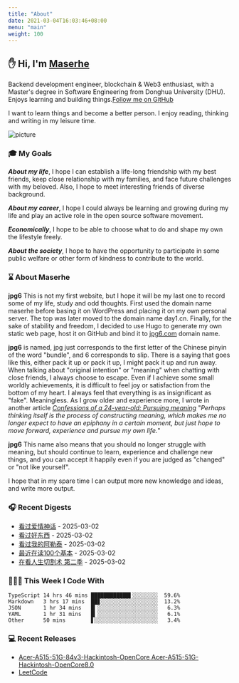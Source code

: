 ```yaml
---
title: "About"
date: 2021-03-04T16:03:46+08:00
menu: "main"
weight: 100
---
```


## ✋ Hi, I'm [Maserhe](https://www.jpg6.com)

Backend development engineer, blockchain & Web3 enthusiast, with a Master's degree in Software Engineering from Donghua University (DHU). Enjoys learning and building things.[Follow me on GitHub](https://github.com/maserhe)

I want to learn things and become a better person. I enjoy reading, thinking and writing in my leisure time.

![picture](https://cdn.jsdelivr.net/gh/pseudoyu/image-hosting@master/images/dino.gif)

### 🎓 My Goals
***About my life***, I hope I can establish a life-long friendship with my best friends, keep close relationship with my families, and face future challenges with my beloved. Also, I hope to meet interesting friends of diverse background.

***About my career***, I hope I could always be learning and growing during my life and play an active role in the open source software movement.

***Economically***, I hope to be able to choose what to do and shape my own the lifestyle freely.

***About the society***, I hope to have the opportunity to participate in some public welfare or other form of kindness to contribute to the world.

### ⌛️ About Maserhe

**jpg6** This is not my first website, but I hope it will be my last one to record some of my life, study and odd thoughts. First used the domain name maserhe before basing it on WordPress and placing it on my own personal server. The top was later moved to the domain name day1.cn. Finally, for the sake of stability and freedom, I decided to use Hugo to generate my own static web page, host it on GitHub and bind it to [jpg6.com](https://www.jpg6.com/zh/) domain name.

**jpg6** is named, jpg just corresponds to the first letter of the Chinese pinyin of the word "bundle", and 6 corresponds to slip. There is a saying that goes like this, either pack it up or pack it up, I might pack it up and run away. When talking about "original intention" or "meaning" when chatting with close friends, I always choose to escape. Even if I achieve some small worldly achievements, it is difficult to feel joy or satisfaction from the bottom of my heart. I always feel that everything is as insignificant as "fake". Meaningless. As I grow older and experience more, I wrote in another article [*Confessions of a 24-year-old: Pursuing meaning*](https://www.jpg6.com/zh/2020/06/06/yearly_review_23/) "*Perhaps thinking itself is the process of constructing meaning, which makes me no longer expect to have an epiphany in a certain moment, but just hope to move forward, experience and pursue my own life.*"

**jpg6** This name also means that you should no longer struggle with meaning, but should continue to learn, experience and challenge new things, and you can accept it happily even if you are judged as "changed" or "not like yourself".

I hope that in my spare time I can output more new knowledge and ideas, and write more output.


### 🎧 Recent Digests

<!-- douban starts -->
* <a href='http://movie.douban.com/subject/35376457/' target='_blank'>看过爱情神话</a> - 2025-03-02
* <a href='http://movie.douban.com/subject/36154853/' target='_blank'>看过好东西</a> - 2025-03-02
* <a href='http://movie.douban.com/subject/36245596/' target='_blank'>看过我的阿勒泰</a> - 2025-03-02
* <a href='https://book.douban.com/subject/25858068/' target='_blank'>最近在读100个基本</a> - 2025-03-02
* <a href='http://movie.douban.com/subject/35783948/' target='_blank'>在看人生切割术 第二季</a> - 2025-03-02
<!-- douban ends -->

### 👨🏻‍💻 This Week I Code With
<!-- code_time starts -->

```text
TypeScript 14 hrs 46 mins ████████████▌░░░░░░░░  59.6%
Markdown   3 hrs 17 mins  ██▊░░░░░░░░░░░░░░░░░░  13.2%
JSON       1 hr 34 mins   █▎░░░░░░░░░░░░░░░░░░░   6.3%
YAML       1 hr 31 mins   █▎░░░░░░░░░░░░░░░░░░░   6.1%
Other      50 mins        ▋░░░░░░░░░░░░░░░░░░░░   3.4%
```

<!-- code_time ends -->

### 💻 Recent Releases

<!-- recent_releases starts -->
* <a href=https://github.com/Maserhe/Acer-A515-51G-84v3-Hackintosh-OpenCore/releases/tag/aaaa target='_blank'>Acer-A515-51G-84v3-Hackintosh-OpenCore Acer-A515-51G-Hackintosh-OpenCore8.0</a>
* <a href=https://github.com/Maserhe/LeetCode/releases/tag/Algorithm target='_blank'>LeetCode </a>
<!-- recent_releases ends -->